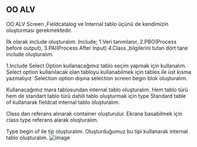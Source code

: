 ## OO ALV
OO ALV Screen ,Fieldcatalog ve Internal tablo üçünü de kendimizin oluşturması gerekmektedir.

İlk olarak include oluşturalım. 
Include; 
1.Veri tanımlanır, 
2.PBO(Process before output),
3.PAI(Process After Input)
4.Class ,bilgilerini tutan dört tane include oluşturalım.

1.Include
Select Option kullanacağımız tablo seçim yapmak için kullanalım. Select option kullanılacak olan tabloyu kullanabilmek için tables ile üst kısma yazmalıyız .Selection option dışına selection screen begin blok oluşturalım.

Kullanacağımız mara tablosundan internal tablo oluşturalım.
Hem tablo türü hem de standart tablo türü dahili tablo oluşturmak için type Standard table of kullanarak fieldcat internal tablo oluşturalım.

Class dan referans alınarak container oluşturulur.
Ekrana basabilmek için class type referans alarak  oluşturalım. 

Type begin of ile tip oluşturalım. Oluşturduğumuz bu tipi kullanarak internal tablo oluşturalım. 
![image](https://github.com/sumeyyaakbulut/ABAP-OO-ALV/assets/62395974/49571c3e-14d5-449d-8bca-567c758c8769)


